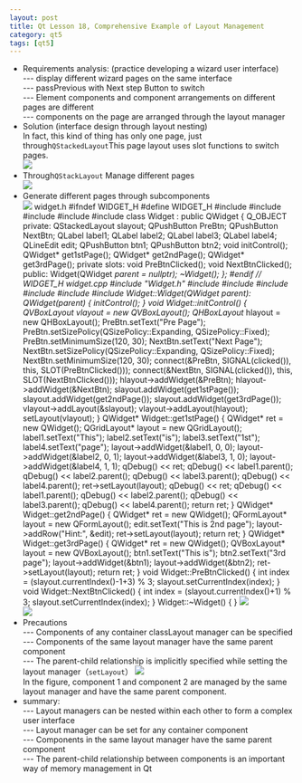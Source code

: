 ```yaml
---
layout: post
title: Qt Lesson 18, Comprehensive Example of Layout Management
category: qt5
tags: [qt5]
---
```

* Requirements analysis: (practice developing a wizard user interface)  
--- display different wizard pages on the same interface  
--- passPrevious with Next step Button to switch  
--- Element components and component arrangements on different pages are different  
--- components on the page are arranged through the layout manager
* Solution (interface design through layout nesting)  
In fact, this kind of thing has only one page, just through`QStackedLayout`This page layout uses slot functions to switch pages.  
![ ](/md_blog/public/assets/2021-07-25/3cb0976d9807f6cac14c6561f41a556a.png)
* Through`QStackLayout` Manage different pages  
![ ](/md_blog/public/assets/2021-07-25/cf82d5d19ded5da8167fe475e0a3c19e.png)
* Generate different pages through subcomponents  
![ ](/md_blog/public/assets/2021-07-25/c748d8f83578844b11b934d5df1f8ca3.png)
widget.h
    #ifndef WIDGET_H #define WIDGET_H #include <QWidget> #include <QPushButton> #include <QLabel> #include <QLineEdit> #include <QStackedLayout> class Widget : public QWidget { Q_OBJECT private: QStackedLayout slayout; QPushButton PreBtn; QPushButton NextBtn; QLabel label1; QLabel label2; QLabel label3; QLabel label4; QLineEdit edit; QPushButton btn1; QPushButton btn2; void initControl(); QWidget* get1stPage(); QWidget* get2ndPage(); QWidget* get3rdPage(); private slots: void PreBtnClicked(); void NextBtnClicked(); public: Widget(QWidget *parent = nullptr); ~Widget(); }; #endif // WIDGET_H 
widget.cpp
    #include "Widget.h" #include <QVBoxLayout> #include <QHBoxLayout> #include <QGridLayout> #include <QFormLayout> #include <QStackedLayout> #include <QDebug> Widget::Widget(QWidget *parent): QWidget(parent) { initControl(); } void Widget::initControl() { QVBoxLayout* vlayout = new QVBoxLayout(); QHBoxLayout* hlayout = new QHBoxLayout(); PreBtn.setText("Pre Page"); PreBtn.setSizePolicy(QSizePolicy::Expanding, QSizePolicy::Fixed); PreBtn.setMinimumSize(120, 30); NextBtn.setText("Next Page"); NextBtn.setSizePolicy(QSizePolicy::Expanding, QSizePolicy::Fixed); NextBtn.setMinimumSize(120, 30); connect(&PreBtn, SIGNAL(clicked()), this, SLOT(PreBtnClicked())); connect(&NextBtn, SIGNAL(clicked()), this, SLOT(NextBtnClicked())); hlayout->addWidget(&PreBtn); hlayout->addWidget(&NextBtn); slayout.addWidget(get1stPage()); slayout.addWidget(get2ndPage()); slayout.addWidget(get3rdPage()); vlayout->addLayout(&slayout); vlayout->addLayout(hlayout); setLayout(vlayout); } QWidget* Widget::get1stPage() { QWidget* ret = new QWidget(); QGridLayout* layout = new QGridLayout(); label1.setText("This"); label2.setText("is"); label3.setText("1st"); label4.setText("page"); layout->addWidget(&label1, 0, 0); layout->addWidget(&label2, 0, 1); layout->addWidget(&label3, 1, 0); layout->addWidget(&label4, 1, 1); qDebug() << ret; qDebug() << label1.parent(); qDebug() << label2.parent(); qDebug() << label3.parent(); qDebug() << label4.parent(); ret->setLayout(layout); qDebug() << ret; qDebug() << label1.parent(); qDebug() << label2.parent(); qDebug() << label3.parent(); qDebug() << label4.parent(); return ret; } QWidget* Widget::get2ndPage() { QWidget* ret = new QWidget(); QFormLayout* layout = new QFormLayout(); edit.setText("This is 2nd page"); layout->addRow("Hint:", &edit); ret->setLayout(layout); return ret; } QWidget* Widget::get3rdPage() { QWidget* ret = new QWidget(); QVBoxLayout* layout = new QVBoxLayout(); btn1.setText("This is"); btn2.setText("3rd page"); layout->addWidget(&btn1); layout->addWidget(&btn2); ret->setLayout(layout); return ret; } void Widget::PreBtnClicked() { int index = (slayout.currentIndex()-1+3) % 3; slayout.setCurrentIndex(index); } void Widget::NextBtnClicked() { int index = (slayout.currentIndex()+1) % 3; slayout.setCurrentIndex(index); } Widget::~Widget() { } 
![ ](/md_blog/public/assets/2021-07-25/4feda750d47e782a2976a3963e063dd0.png)  
![ ](/md_blog/public/assets/2021-07-25/0083e1bfba72d411e5dd4edf095842c7.png)
* Precautions  
--- Components of any container classLayout manager can be specified  
--- Components of the same layout manager have the same parent component  
--- The parent-child relationship is implicitly specified while setting the layout manager（`setLayout`）
![ ](/md_blog/public/assets/2021-07-25/bcc366e30a702374ca8ac034e14dfc5f.png)  
In the figure, component 1 and component 2 are managed by the same layout manager and have the same parent component.
* summary:  
--- Layout managers can be nested within each other to form a complex user interface  
--- Layout manager can be set for any container component  
--- Components in the same layout manager have the same parent component  
--- The parent-child relationship between components is an important way of memory management in Qt
